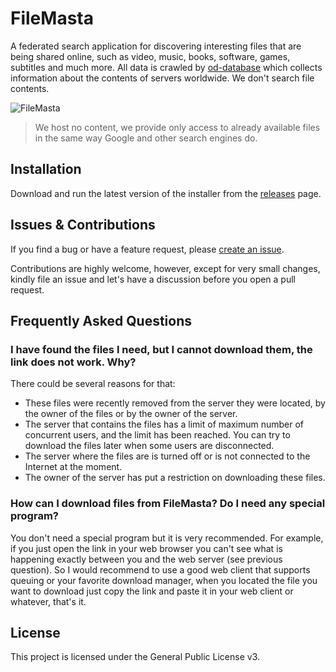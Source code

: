 # FileMasta

A federated search application for discovering interesting files that are being shared online, such as video, music, books, software, games, subtitles and much more. All data is crawled by [od-database](https://github.com/simon987/od-database) which collects information about the contents of servers worldwide. We don't search file contents.

![FileMasta](https://github.com/HerbL27/FileMasta/blob/master/screenshot1.png?raw=true)

>We host no content, we provide only access to already available files in the same way Google and other search engines do.

## Installation
Download and run the latest version of the installer from the [releases](https://github.com/mostlyash/FileMasta/releases/latest) page.

## Issues & Contributions
If you find a bug or have a feature request, please [create an issue](https://github.com/mostlyash/FileMasta/issues/new).

Contributions are highly welcome, however, except for very small changes, kindly file an issue and let's have a discussion before you open a pull request.

## Frequently Asked Questions
### I have found the files I need, but I cannot download them, the link does not work. Why?
There could be several reasons for that:
* These files were recently removed from the server they were located, by the owner of the files or by the owner of the server. 
* The server that contains the files has a limit of maximum number of concurrent users, and the limit has been reached. You can try to download the files later when some users are disconnected. 
* The server where the files are is turned off or is not connected to the Internet at the moment.
* The owner of the server has put a restriction on downloading these files.

### How can I download files from FileMasta? Do I need any special program?
You don't need a special program but it is very recommended. For example, if you just open the link in your web browser you can't see what is happening exactly between you and the web server (see previous question). So I would recommend to use a good web client that supports queuing or your favorite download manager, when you located the file you want to download just copy the link and paste it in your web client or whatever, that's it.

## License
This project is licensed under the General Public License v3.